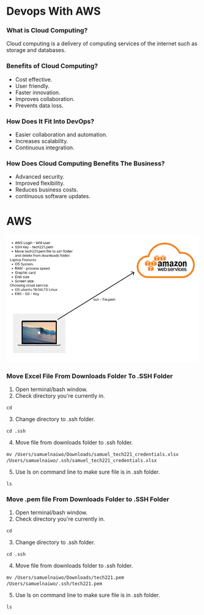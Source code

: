 # Devops With AWS

### What is Cloud Computing?

Cloud computing is a delivery of computing services of the internet such as storage and databases.

### Benefits of Cloud Computing?

- Cost effective.
- User friendly.
- Faster innovation.
- Improves collaboration.
- Prevents data loss.

### How Does It Fit Into DevOps?

- Easier collaboration and automation.
- Increases scalability.
- Continuous integration.

### How Does Cloud Computing Benefits The Business?

- Advanced security.
- Improved flexibility.
- Reduces business costs.
- continuous software updates.

# AWS

![Screenshot 2023-04-12 at 14.36.26.png](images%2FScreenshot%202023-04-12%20at%2014.36.26.png)

### Move Excel File From Downloads Folder To .SSH Folder
1. Open terminal/bash window.
2. Check directory you're currently in.
```commandline
cd
```
3. Change directory to .ssh folder.
```commandline
cd .ssh
```
4. Move file from downloads folder to .ssh folder.
```
mv /Users/samuelnaiwo/Downloads/samuel_tech221_credentials.xlsx /Users/samuelnaiwo/.ssh/samuel_tech221_credentials.xlsx
```
5. Use ls on command line to make sure file is in .ssh folder.
```commandline
ls
```

### Move .pem file From Downloads Folder to .SSH Folder
1. Open terminal/bash window.
2. Check directory you're currently in.
```commandline
cd
```
3. Change directory to .ssh folder.
```commandline
cd .ssh
```
4. Move file from downloads folder to .ssh folder.
```
mv /Users/samuelnaiwo/Downloads/tech221.pem /Users/samuelnaiwo/.ssh/tech221.pem
```
5. Use ls on command line to make sure file is in .ssh folder.
```commandline
ls
```